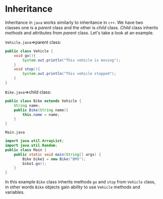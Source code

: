 # Inheritance
Inheritance in `java` works similarly to inheritance in `c++`. We have two classes one is a 
_parent_ class and the other is _child_ class. _Child_ class inherits _methods_ and attributes from
_parent_ class. Let's take a look at an example.

`Vehicle.java`=>parent class:

```java
public class Vehicle {
    void go(){
        System.out.println("This vehicle is moving");
    }
    void stop(){
        System.out.println("This vehicle stopped");
    }
}
```
`Bike.java`=>child class:
```java
public class Bike extends Vehicle {
    String name;
    public Bike(String name){
        this.name = name;
    }
}
```
`Main.java`
```java
import java.util.ArrayList;
import java.util.Random;
public class Main {
    public static void main(String[] args) {
        Bike bike1 = new Bike("BMX");
        bike1.go();
    }
}
```
In this example `Bike` class inherits methods `go` and `stop` from `Vehicle` class, in other
words `Bike` objects gain ability to use `Vehicle` methods and variables.